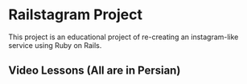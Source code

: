 # Railstagram Project

This project is an educational project of re-creating an instagram-like service using Ruby on Rails.

## Video Lessons (All are in Persian)
